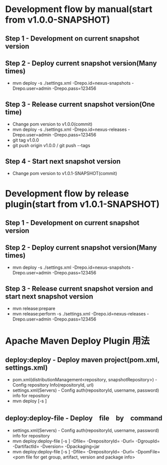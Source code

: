 # Development flow by manual(start from v1.0.0-SNAPSHOT)
## Step 1 - Development on current snapshot version
## Step 2 - Deploy current snapshot version(Many times)
- mvn deploy -s ./settings.xml -Drepo.id=nexus-snapshots -Drepo.user=admin -Drepo.pass=123456
## Step 3 - Release current snapshot version(One time)
- Change pom version to v1.0.0(commit)
- mvn deploy -s ./settings.xml -Drepo.id=nexus-releases -Drepo.user=admin -Drepo.pass=123456
- git tag v1.0.0
- git push origin v1.0.0 / git push --tags
## Step 4 - Start next snapshot version
- Change pom version to v1.0.1-SNAPSHOT(commit)


# Development flow by release plugin(start from v1.0.1-SNAPSHOT)
## Step 1 - Development on current snapshot version
## Step 2 - Deploy current snapshot version(Many times)
- mvn deploy -s ./settings.xml -Drepo.id=nexus-snapshots -Drepo.user=admin -Drepo.pass=123456
## Step 3 - Release current snapshot version and start next snapshot version
- mvn release:prepare
- mvn release:perform -s ./settings.xml -Drepo.id=nexus-releases -Drepo.user=admin -Drepo.pass=123456


# Apache Maven Deploy Plugin 用法
## deploy:deploy - Deploy maven project(pom.xml, settings.xml)
- pom.xml(distributionManagement<repository, snapshotRepository>) - Config repository Info(repositoryId, url)
- settings.xml(Servers<Server>) - Config auth(repositoryId, username, password) info for repository
- mvn deploy [-s <setting file>]
## deploy:deploy-file - Deploy　file　by　command
- settings.xml(Servers<Server>) - Config auth(repositoryId, username, password) info for repository
- mvn deploy:deploy-file [-s <setting file>] -Dfile=<file> -DrepositoryId=<repositoryId> -Durl=<url of repository> -DgroupId=<group> -DartifactId=<artifact> -Dversion=<version> -Dpackaging=jar
- mvn deploy:deploy-file [-s <setting file>] -Dfile=<file> -DrepositoryId=<repositoryId> -Durl=<url of repository> -DpomFile=<pom file for get group, artifact, version and package info>